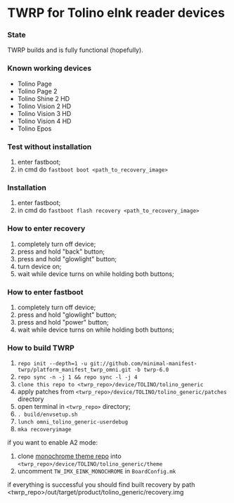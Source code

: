 # TWRP for Tolino eInk reader devices
### State
TWRP builds and is fully functional (hopefully).

### Known working devices
- Tolino Page
- Tolino Page 2
- Tolino Shine 2 HD
- Tolino Vision 2 HD
- Tolino Vision 3 HD
- Tolino Vision 4 HD
- Tolino Epos

### Test without installation
1) enter fastboot;
2) in cmd do `fastboot boot <path_to_recovery_image>`

### Installation
1) enter fastboot;
2) in cmd do `fastboot flash recovery <path_to_recovery_image>`

### How to enter recovery
1) completely turn off device;
2) press and hold "back" button;
2) press and hold "glowlight" button;
3) turn device on;
4) wait while device turns on while holding both buttons;

### How to enter fastboot
1) completely turn off device;
2) press and hold "glowlight" button;
3) press and hold "power" button;
4) wait while device turns on while holding both buttons;

### How to build TWRP
1. `repo init --depth=1 -u git://github.com/minimal-manifest-twrp/platform_manifest_twrp_omni.git -b twrp-6.0`
2. `repo sync -n -j 1 && repo sync -l -j 4`
3. `clone this repo to <twrp_repo>/device/TOLINO/tolino_generic`
4. apply patches from `<twrp_repo>/device/TOLINO/tolino_generic/patches` directory
5. open terminal in `<twrp_repo>` directory;
6. `. build/envsetup.sh`
7. `lunch omni_tolino_generic-userdebug`
8. `mka recoveryimage`

if you want to enable A2 mode:
1. clone [monochrome theme repo](https://github.com/Ryogo-Z/twrp_monochrome_portrait_hdpi_theme/) into `<twrp_repo>/device/TOLINO/tolino_generic/theme`
2. uncomment `TW_IMX_EINK_MONOCHROME` in `BoardConfig.mk`

if everything is successful you should find built recovery by path <twrp_repo>/out/target/product/tolino_generic/recovery.img
